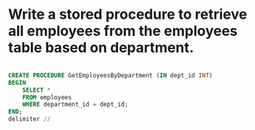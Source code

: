 # Write a stored procedure to retrieve all employees from the employees table based on department. 

```sql

CREATE PROCEDURE GetEmployeesByDepartment (IN dept_id INT)
BEGIN
    SELECT *
    FROM employees
    WHERE department_id = dept_id;
END;
delimiter //
```